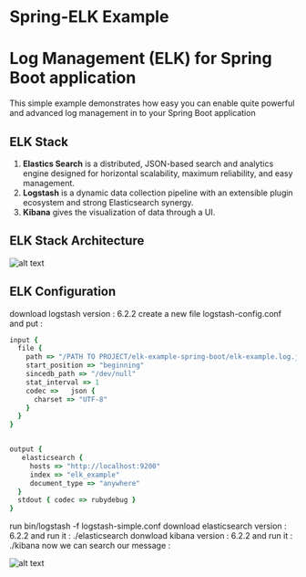 # Spring-ELK Example 
# Log Management (ELK) for Spring Boot application
This simple example demonstrates how easy you can enable quite powerful and advanced log management in to your Spring Boot application

## ELK Stack

1. **Elastics Search** is a distributed, JSON-based search and analytics engine designed for horizontal scalability, maximum reliability, and easy management.
2. **Logstash** is a dynamic data collection pipeline with an extensible plugin ecosystem and strong Elasticsearch synergy.
3. **Kibana** gives the visualization of data through a UI.

## ELK Stack Architecture
![alt text](https://github.com/issamnacim/wiki/blob/master/images/elastics.jpg "ELK")
## ELK Configuration
download logstash version : 6.2.2
create a new file logstash-config.conf and put :


```ruby
input {
  file {
    path => "/PATH TO PROJECT/elk-example-spring-boot/elk-example.log.json"
    start_position => "beginning"
    sincedb_path => "/dev/null"
    stat_interval => 1
    codec =>   json {
      charset => "UTF-8"
    }
  }
}


output {
   elasticsearch {
     hosts => "http://localhost:9200"
     index => "elk_example"
     document_type => "anywhere"
  }
  stdout { codec => rubydebug }
}
```
run bin/logstash -f logstash-simple.conf
download elasticsearch version : 6.2.2 and run it : ./elasticsearch
donwload kibana version : 6.2.2 and run it : ./kibana
now we can search our message :

![alt text](https://github.com/issamnacim/wiki/blob/master/images/kibana.png "ELK")
